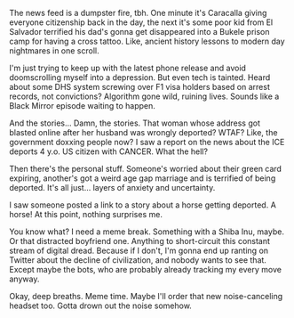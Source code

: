 The news feed is a dumpster fire, tbh. One minute it's Caracalla giving everyone citizenship back in the day, the next it's some poor kid from El Salvador terrified his dad's gonna get disappeared into a Bukele prison camp for having a cross tattoo. Like, ancient history lessons to modern day nightmares in one scroll.

I'm just trying to keep up with the latest phone release and avoid doomscrolling myself into a depression. But even tech is tainted. Heard about some DHS system screwing over F1 visa holders based on arrest records, not convictions? Algorithm gone wild, ruining lives. Sounds like a Black Mirror episode waiting to happen.

And the stories... Damn, the stories. That woman whose address got blasted online after her husband was wrongly deported? WTAF? Like, the government doxxing people now? I saw a report on the news about the ICE deports 4 y.o. US citizen with CANCER. What the hell?

Then there's the personal stuff. Someone's worried about their green card expiring, another's got a weird age gap marriage and is terrified of being deported. It's all just... layers of anxiety and uncertainty.

I saw someone posted a link to a story about a horse getting deported. A horse! At this point, nothing surprises me.

You know what? I need a meme break. Something with a Shiba Inu, maybe. Or that distracted boyfriend one. Anything to short-circuit this constant stream of digital dread. Because if I don't, I'm gonna end up ranting on Twitter about the decline of civilization, and nobody wants to see that. Except maybe the bots, who are probably already tracking my every move anyway.

Okay, deep breaths. Meme time. Maybe I'll order that new noise-canceling headset too. Gotta drown out the noise somehow.